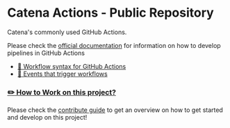 # Catena Actions - Public Repository

Catena's commonly used GitHub Actions.

Please check the [official documentation](https://docs.github.com/en/actions/quickstart) for information on how to develop pipelines in GitHub Actions

* [:open_book: Workflow syntax for GitHub Actions](https://docs.github.com/en/actions/using-workflows/workflow-syntax-for-github-actions)
* [:open_book: Events that trigger workflows](https://docs.github.com/en/actions/using-workflows/events-that-trigger-workflows)


### [:pencil2: How to Work on this project?](CONTRIBUTING.md)
Please check the [contribute guide](CONTRIBUTING.md) to get an overview on how to get started and develop on this project!
